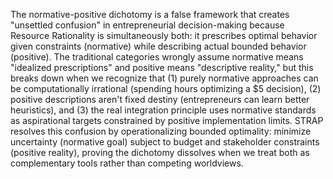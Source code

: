The normative-positive dichotomy is a false framework that creates "unsettled confusion" in entrepreneurial decision-making because Resource Rationality is simultaneously both: it prescribes optimal behavior given constraints (normative) while describing actual bounded behavior (positive). The traditional categories wrongly assume normative means "idealized prescriptions" and positive means "descriptive reality," but this breaks down when we recognize that (1) purely normative approaches can be computationally irrational (spending hours optimizing a $5 decision), (2) positive descriptions aren't fixed destiny (entrepreneurs can learn better heuristics), and (3) the real integration principle uses normative standards as aspirational targets constrained by positive implementation limits. STRAP resolves this confusion by operationalizing bounded optimality: minimize uncertainty (normative goal) subject to budget and stakeholder constraints (positive reality), proving the dichotomy dissolves when we treat both as complementary tools rather than competing worldviews.
